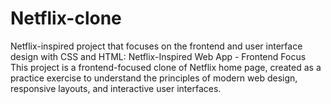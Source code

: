 # Netflix-clone
 Netflix-inspired project that focuses on the frontend and user interface design with CSS and HTML:  Netflix-Inspired Web App - Frontend Focus  This project is a frontend-focused clone of Netflix home page, created as a practice exercise to understand the principles of modern web design, responsive layouts, and interactive user interfaces. 
